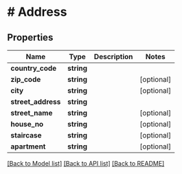# # Address

## Properties

Name | Type | Description | Notes
------------ | ------------- | ------------- | -------------
**country_code** | **string** |  | 
**zip_code** | **string** |  | [optional] 
**city** | **string** |  | [optional] 
**street_address** | **string** |  | 
**street_name** | **string** |  | [optional] 
**house_no** | **string** |  | [optional] 
**staircase** | **string** |  | [optional] 
**apartment** | **string** |  | [optional] 

[[Back to Model list]](../../README.md#documentation-for-models) [[Back to API list]](../../README.md#documentation-for-api-endpoints) [[Back to README]](../../README.md)


